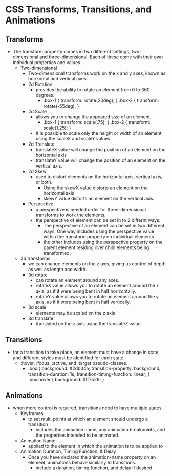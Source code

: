 # CSS Transforms, Transitions, and Animations

## Transforms
  - The transform property comes in two different settings, two-dimensional and three-dimensional. Each of these come with their own individual properties and values.
    - Two-dimensional 
        - Two-dimensional transforms work on the x and y axes, known as horizontal and vertical axes.
      - 2d Rotation
        - provides the ability to rotate an element from 0 to 360 degrees.
          - .box-1 {
              transform: rotate(20deg);
            }
            .box-2 {
              transform: rotate(-55deg);
            }
      - 2d Scale
        - allows you to change the appeared size of an element.
          - .box-1 {
              transform: scale(.75);
            }
            .box-2 {
              transform: scale(1.25);
            }
        - It is possible to scale only the height or width of an element using the scaleX and
          scaleY values
      - 2d Translate
        - translateX value will change the position of an element on the horizontal axis
        - translateY value will change the position of an element on the vertical axis.
      - 2d Skew
        - used to distort elements on the horizontal axis, vertical axis, or both.
          - Using the skewX value distorts an element on the horizontal axis
          - skewY value distorts an element on the vertical axis. 
      - Perspective
        - a perspective is needed order for three-dimensional transforms to work the elements.
        - the perspective of element can be set in to 2 differnt ways:
          - The perspective of an element can be set in two different ways. One way includes
              using the perspective value within the transform property on individual elements
          - the other includes using the perspective property on the parent element residing over
              child elements being transformed.
    - 3d transforms
      - we can change elements on the z axis, giving us control of depth as well as length and width.
      - 3d rotate
        - can rotate an element around any axes.
        - rotateX value allows you to rotate an element around the x axis, as if it were being bent in half horizontally.
        - rotateY value allows you to rotate an element around the y axis, as if it were being bent in half vertically.
      - 3d scale
        - elements may be scaled on the z axis
      - 3d translate
        - translated on the z axis using the translateZ value
## Transitions
  - for a transition to take place, an element must have a change in state, and different styles must be identified for each state
    - :hover, :focus, :active, and :target pseudo-classes.
      - .box {
          background: #2db34a;
          transition-property: background;
          transition-duration: 1s;
          transition-timing-function: linear;
        }
        .box:hover {
          background: #ff7b29;
        }
## Animations
  - when more control is required, transitions need to have multiple states. 
    - Keyframes
      - to set mult. points at which an element should undergo a transition
        - includes the animation name, any animation breakpoints, and the properties intended 
            to be animated.
    - Animation Name
      - applied to the element in which the animation is to be applied to
    - Animation Duration, Timing Function, & Delay
      - Once you have declared the animation-name property on an element, animations behave similarly to transitions. 
        - include a duration, timing function, and delay if desired.

